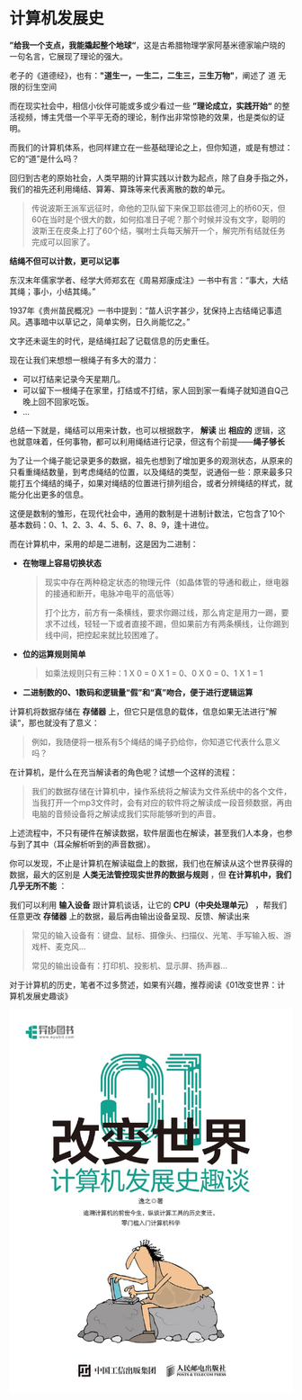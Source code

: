 # 计算机发展史

**”给我一个支点，我能撬起整个地球“**，这是古希腊物理学家阿基米德家喻户晓的一句名言，它展现了理论的强大。

老子的《道德经》，也有：**"道生一，一生二，二生三，三生万物"**，阐述了 道 无限的衍生空间

而在现实社会中，相信小伙伴可能或多或少看过一些 **”理论成立，实践开始“** 的整活视频，博主凭借一个平平无奇的理论，制作出非常惊艳的效果，也是类似的证明。

而我们的计算机体系，也同样建立在一些基础理论之上，但你知道，或是有想过：它的“道”是什么吗？

回归到古老的原始社会，人类早期的计算实践以计数为起点，除了自身手指之外，我们的祖先还利用绳结、算筹、算珠等来代表离散的数的单元。

> 传说波斯王派军远征时，命他的卫队留下来保卫耶兹德河上的桥60天，但60在当时是个很大的数，如何掐准日子呢？那个时候并没有文字，聪明的波斯王在皮条上打了60个结，嘱咐士兵每天解开一个，解完所有结就任务完成可以回家了。

**结绳不但可以计数，更可以记事**

东汉末年儒家学者、经学大师郑玄在《周易郑康成注》一书中有言：“事大，大结其绳；事小，小结其绳。”

1937年《贵州苗民概况》一书中提到：“苗人识字甚少，犹保持上古结绳记事遗风。遇事暗中以草记之，简单实例，日久尚能忆之。”

文字还未诞生的时代，是结绳扛起了记载信息的历史重任。

现在让我们来想想一根绳子有多大的潜力：

- 可以打结来记录今天星期几。
- 可以留下一根绳子在家里，打结或不打结，家人回到家一看绳子就知道自Q己晚上回不回家吃饭。
- ...

总结一下就是，绳结可以用来计数，也可以根据数字， **解读** 出 **相应的** 逻辑，这也就意味着，任何事物，都可以利用绳结进行记录，但这有个前提——**绳子够长**

为了让一个绳子能记录更多的数据，祖先也想到了增加更多的观测状态，从原来的只看重绳结数量，到考虑绳结的位置，以及绳结的类型，说通俗一些：原来最多只能打五个绳结的绳子，如果对绳结的位置进行排列组合，或者分辨绳结的样式，就能分化出更多的信息。

这便是数制的雏形，在现代社会中，通用的数制是十进制计数法，它包含了10个基本数码：0、1、2、3、4、5、6、7、8、9，逢十进位。

而在计算机中，采用的却是二进制，这是因为二进制：

- **在物理上容易切换状态**

  > 现实中存在两种稳定状态的物理元件（如晶体管的导通和截止，继电器的接通和断开，电脉冲电平的高低等）
  >
  > 打个比方，前方有一条横线，要求你踢过线，那么肯定是用力一踢，要求不过线，轻轻一下或者直接不踢，但如果前方有两条横线，让你踢到线中间，把控起来就比较困难了。

- **位的运算规则简单**

  > 如乘法规则只有三种：1 X 0 = 0 X 1 = 0、0 X 0 = 0、1 X 1 = 1

- **二进制数的0、1数码和逻辑量“假”和“真”吻合，便于进行逻辑运算**

计算机将数据存储在 **存储器** 上，但它只是信息的载体，信息如果无法进行”解读“，那也就没有了意义：

> 例如，我随便将一根系有5个绳结的绳子扔给你，你知道它代表什么意义吗？

在计算机，是什么在充当解读者的角色呢？试想一个这样的流程：

> 我们的数据存储在计算机中，操作系统将之解读为文件系统中的各个文件，当我打开一个mp3文件时，会有对应的软件将之解读成一段音频数据，再由电脑的音频设备将之解读成我们实际能够听到的声音。

上述流程中，不只有硬件在解读数据，软件层面也在解读，甚至我们人本身，也参与到了其中（耳朵解析听到的声音数据）。

你可以发现，不止是计算机在解读磁盘上的数据，我们也在解读从这个世界获得的数据，最大的区别是 **人类无法管控现实世界的数据与规则** ，但 **在计算机中，我们几乎无所不能** ：

我们可以利用 **输入设备** 跟计算机谈话，让它的 **CPU（中央处理单元）** ，帮我们任意更改 **存储器** 上的数据，最后再由输出设备呈现、反馈、解读出来

> 常见的输入设备有：键盘、鼠标、摄像头、扫描仪、光笔、手写输入板、游戏杆、麦克风...
>
> 常见的输出设备有：打印机、投影机、显示屏、扬声器...



对于计算机的历史，笔者不过多赘述，如果有兴趣，推荐阅读《01改变世界：计算机发展史趣谈》

![](Resources/s34321056.jpg)
